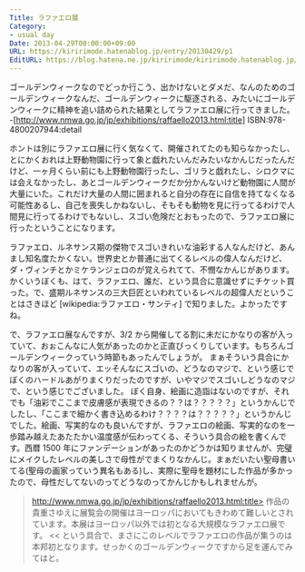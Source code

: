 ```yaml
---
Title: ラファエロ展
Category:
- usual day
Date: 2013-04-29T00:00:00+09:00
URL: https://kiririmode.hatenablog.jp/entry/20130429/p1
EditURL: https://blog.hatena.ne.jp/kiririmode/kiririmode.hatenablog.jp/atom/entry/8454420450078209797
---
```


ゴールデンウィークなのでどっか行こう、出かけないとダメだ、なんのためのゴールデンウィークなんだ、ゴールデンウィークに駆逐される、みたいにゴールデンウィークに精神を追い詰められた結果としてラファエロ展に行ってきました。
-[http://www.nmwa.go.jp/jp/exhibitions/raffaello2013.html:title]
ISBN:978-4800207944:detail

ホントは別にラファエロ展に行く気なくて、開催されてたのも知らなかったし、とにかくおれは上野動物園に行って象と戯れたいんだみたいなかんじだったんだけど、一ヶ月くらい前にも上野動物園行ったし、ゴリラと戯れたし、シロクマには会えなかったし、あとゴールデンウィークだか分かんないけど動物園に人間が大量にいた。これだけ大量の人間に囲まれると自分の存在に自信を持てなくなる可能性あるし、自己を喪失しかねないし、そもそも動物を見に行ってるわけで人間見に行ってるわけでもないし、スゴい危険だとおもったので、ラファエロ展に行ったということになります。

ラファエロ、ルネサンス期の傑物でスゴいきれいな油彩する人なんだけど、あんまし知名度たかくない。世界史とか普通に出てくるレベルの偉人なんだけど、ダ・ヴィンチとかミケランジェロのが覚えられてて、不憫なかんじがあります。かくいうぼくも、はて、ラファエロ、誰だ、という具合に意識せずにチケット買った。で、盛期ルネサンスの三大巨匠といわれているレベルの超偉人だということはさきほど [wikipedia:ラファエロ・サンティ] で知りました。よかったですね。


で、ラファエロ展なんですが、3/2 から開催してる割に未だにかなりの客が入っていて、おぉこんなに人気があったのかと正直びっくりしています。もちろんゴールデンウィークっていう時節もあったんでしょうが。
まぁそういう具合にかなりの客が入っていて、エッそんなにスゴいの、どうなのマジで、という感じでぼくのハードルあがりまくりだったのですが、いやマジでスゴいしどうなのマジで、という感じでございました。
ぼく自身、絵画に造詣はないのですが、それでも「油彩でここまで皮膚感が表現できるの？？は？？？？？」というかんじでしたし、「ここまで細かく書き込めるわけ？？？？は？？？？？」というかんじでした。絵画、写実的なのも良いんですが、ラファエロの絵画、写実的なのを一歩踏み越えたあたたかい温度感が伝わってくる、そういう具合の絵を書くんです。西暦 1500 年にファンデーションがあったのかどうかは知りませんが、完璧にメイクしたレベルの美しさで母性がでまくりなかんじ。まぁだいたい聖母書いてる(聖母の画家っていう異名もある)し、実際に聖母を題材にした作品が多かったので、母性だしてないのってどうなのってかんじかもしれませんが。


>http://www.nmwa.go.jp/jp/exhibitions/raffaello2013.html:title>
作品の貴重さゆえに展覧会の開催はヨーロッパにおいてもきわめて難しいとされています。本展はヨーロッパ以外では初となる大規模なラファエロ展です。
<<
という具合で、まさにこのレベルでラファエロの作品が集うのは本邦初となります。せっかくのゴールデンウィークですから足を運んでみてはと。

